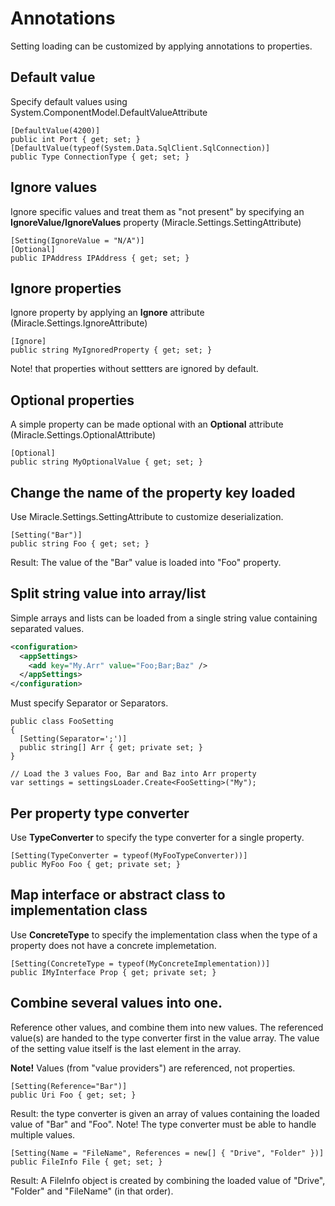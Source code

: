 # Annotations
Setting loading can be customized by applying annotations to properties.

## Default value
Specify default values using System.ComponentModel.DefaultValueAttribute
```Csharp
[DefaultValue(4200)]
public int Port { get; set; }
[DefaultValue(typeof(System.Data.SqlClient.SqlConnection)]
public Type ConnectionType { get; set; }
```

## Ignore values 
Ignore specific values and treat them as "not present" by specifying an __IgnoreValue/IgnoreValues__ property (Miracle.Settings.SettingAttribute)
```CSharp
[Setting(IgnoreValue = "N/A")]
[Optional]
public IPAddress IPAddress { get; set; }
```

## Ignore properties
Ignore property by applying an __Ignore__ attribute (Miracle.Settings.IgnoreAttribute)
```CSharp
[Ignore]
public string MyIgnoredProperty { get; set; }
```
Note! that properties without settters are ignored by default.

## Optional properties
A simple property can be made optional with an __Optional__ attribute (Miracle.Settings.OptionalAttribute)
```CSharp
[Optional]
public string MyOptionalValue { get; set; }
```

## Change the name of the property key loaded
Use Miracle.Settings.SettingAttribute to customize deserialization.
```CSharp
[Setting("Bar")]
public string Foo { get; set; }
```
Result: The value of the "Bar" value is loaded into "Foo" property.

## Split string value into array/list
Simple arrays and lists can be loaded from a single string value containing separated values.
```XML
<configuration>
  <appSettings>
    <add key="My.Arr" value="Foo;Bar;Baz" />
  </appSettings>
</configuration>
```
Must specify Separator or Separators.
```CSharp
public class FooSetting
{
  [Setting(Separator=';')]
  public string[] Arr { get; private set; }
}

// Load the 3 values Foo, Bar and Baz into Arr property
var settings = settingsLoader.Create<FooSetting>("My");
```

## Per property type converter
Use __TypeConverter__ to specify the type converter for a single property.
```Csharp
[Setting(TypeConverter = typeof(MyFooTypeConverter))]
public MyFoo Foo { get; private set; }
```

## Map interface or abstract class to implementation class
Use __ConcreteType__ to specify the implementation class when the type of a property does not have a concrete implemetation.
```Csharp
[Setting(ConcreteType = typeof(MyConcreteImplementation))]
public IMyInterface Prop { get; private set; }
```

## Combine several values into one. 
Reference other values, and combine them into new values. The referenced value(s) are handed to the type converter first in the value array. The value of the setting value itself is the last element in the array.

__Note!__ Values (from "value providers") are referenced, not properties. 

```Csharp
[Setting(Reference="Bar")]
public Uri Foo { get; set; }
```
Result: the type converter is given an array of values containing the loaded value of "Bar" and "Foo". 
Note! The type converter must be able to handle multiple values.

```Csharp
[Setting(Name = "FileName", References = new[] { "Drive", "Folder" })]
public FileInfo File { get; set; }
```
Result: A FileInfo object is created by combining the loaded value of "Drive", "Folder" and "FileName" (in that order). 
